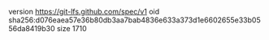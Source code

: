 version https://git-lfs.github.com/spec/v1
oid sha256:d076eaea57e36b80db3aa7bab4836e633a373d1e6602655e33b0556da8419b30
size 1710
